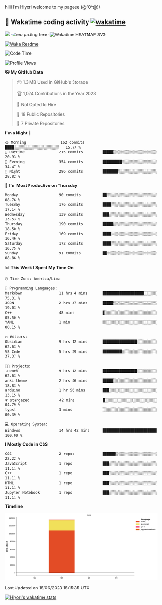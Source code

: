 hiiii I'm Hiyori welcome to my pageee \(@^0^@)/

## 🦄 Wakatime coding activity  [![wakatime](https://wakatime.com/badge/user/49dba2c5-26e1-43a7-9d07-e0f8613d1227.svg)](https://wakatime.com/@49dba2c5-26e1-43a7-9d07-e0f8613d1227) 
<img src="https://i.postimg.cc/HkLwJm8c/ezgif-2-81a7d85599.gif" height="100"/>  <img src="https://i.postimg.cc/RFM2CQFY/reo-patting.webp" alt="reo patting head" width="200" style="border-radius: 50%;"> <img src="https://wakatime.com/share/@hiyori/ef87015d-57e0-4afb-bb56-1a99a24ea312.svg" width="600" alt="Wakatime HEATMAP SVG"/> 



[![Waka Readme](https://github.com/hiyorijl/hiyorijl/actions/workflows/Waka%20Readme.yml/badge.svg)](https://github.com/hiyorijl/hiyorijl/actions/workflows/Waka%20Readme.yml)


<!--START_SECTION:waka-->
![Code Time](http://img.shields.io/badge/Code%20Time-155%20hrs%2010%20mins-blue)

![Profile Views](http://img.shields.io/badge/Profile%20Views-77-blue)

**🐱 My GitHub Data** 

> 📦 1.3 MB Used in GitHub's Storage 
 > 
> 🏆 1,024 Contributions in the Year 2023
 > 
> 🚫 Not Opted to Hire
 > 
> 📜 18 Public Repositories 
 > 
> 🔑 7 Private Repositories 
 > 
**I'm a Night 🦉** 

```text
🌞 Morning                162 commits         ████░░░░░░░░░░░░░░░░░░░░░   15.77 % 
🌆 Daytime                215 commits         █████░░░░░░░░░░░░░░░░░░░░   20.93 % 
🌃 Evening                354 commits         █████████░░░░░░░░░░░░░░░░   34.47 % 
🌙 Night                  296 commits         ███████░░░░░░░░░░░░░░░░░░   28.82 % 
```
📅 **I'm Most Productive on Thursday** 

```text
Monday                   90 commits          ██░░░░░░░░░░░░░░░░░░░░░░░   08.76 % 
Tuesday                  176 commits         ████░░░░░░░░░░░░░░░░░░░░░   17.14 % 
Wednesday                139 commits         ███░░░░░░░░░░░░░░░░░░░░░░   13.53 % 
Thursday                 190 commits         █████░░░░░░░░░░░░░░░░░░░░   18.50 % 
Friday                   169 commits         ████░░░░░░░░░░░░░░░░░░░░░   16.46 % 
Saturday                 172 commits         ████░░░░░░░░░░░░░░░░░░░░░   16.75 % 
Sunday                   91 commits          ██░░░░░░░░░░░░░░░░░░░░░░░   08.86 % 
```


📊 **This Week I Spent My Time On** 

```text
🕑︎ Time Zone: America/Lima

💬 Programming Languages: 
Markdown                 11 hrs 4 mins       ███████████████████░░░░░░   75.31 % 
JSON                     2 hrs 47 mins       █████░░░░░░░░░░░░░░░░░░░░   19.03 % 
C++                      48 mins             █░░░░░░░░░░░░░░░░░░░░░░░░   05.50 % 
YAML                     1 min               ░░░░░░░░░░░░░░░░░░░░░░░░░   00.15 % 

🔥 Editors: 
Obsidian                 9 hrs 12 mins       ████████████████░░░░░░░░░   62.63 % 
VS Code                  5 hrs 29 mins       █████████░░░░░░░░░░░░░░░░   37.37 % 

🐱‍💻 Projects: 
.nene5                   9 hrs 12 mins       ████████████████░░░░░░░░░   62.63 % 
anki-theme               2 hrs 46 mins       █████░░░░░░░░░░░░░░░░░░░░   18.83 % 
arduino                  1 hr 56 mins        ███░░░░░░░░░░░░░░░░░░░░░░   13.15 % 
💗 stargazed              42 mins             █░░░░░░░░░░░░░░░░░░░░░░░░   04.79 % 
typst                    3 mins              ░░░░░░░░░░░░░░░░░░░░░░░░░   00.39 % 

💻 Operating System: 
Windows                  14 hrs 42 mins      █████████████████████████   100.00 % 
```

**I Mostly Code in CSS** 

```text
CSS                      2 repos             ██████░░░░░░░░░░░░░░░░░░░   22.22 % 
JavaScript               1 repo              ███░░░░░░░░░░░░░░░░░░░░░░   11.11 % 
C++                      1 repo              ███░░░░░░░░░░░░░░░░░░░░░░   11.11 % 
HTML                     1 repo              ███░░░░░░░░░░░░░░░░░░░░░░   11.11 % 
Jupyter Notebook         1 repo              ███░░░░░░░░░░░░░░░░░░░░░░   11.11 % 
```



**Timeline**

![Lines of Code chart](https://raw.githubusercontent.com/hiyorijl/hiyorijl/main/assets/bar_graph.png)


 Last Updated on 15/06/2023 15:15:35 UTC
<!--END_SECTION:waka-->

 [![Hiyori's wakatime stats](https://github-readme-stats.vercel.app/api/wakatime?username=hiyori&theme=buefy&range=last_year&is_including_today=true&layout=compact)](https://github.com/anuraghazra/github-readme-stats)
